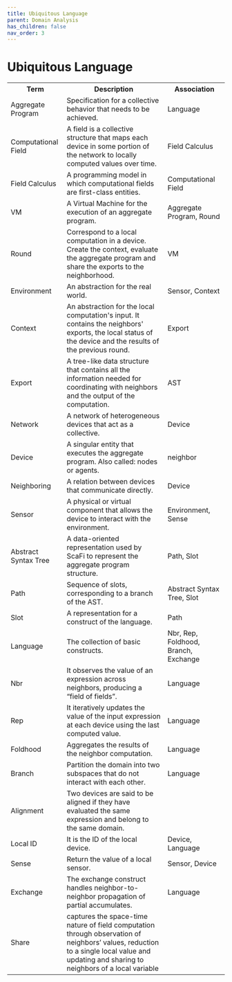 ```yaml
---
title: Ubiquitous Language
parent: Domain Analysis
has_children: false
nav_order: 3
---
```

# Ubiquitous Language

<table>
    <tr>
        <th>Term</th>
        <th>Description</th>
        <th>Association</th>
    </tr>
    <tr>
        <td>Aggregate Program</td>
        <td>Specification for a collective behavior that needs to be achieved.</td>
        <td>Language</td>
    </tr>
    <tr>
        <td>Computational Field</td>
        <td>A field is a collective structure that maps each device in some portion of the network to locally computed values over time.</td>
        <td>Field Calculus</td>
    </tr>
    <tr>
        <td>Field Calculus</td>
        <td>A programming model in which computational fields are first-class entities.</td>
        <td>Computational Field</td>
    </tr>
    <tr>
        <td>VM</td>
        <td>A Virtual Machine for the execution of an aggregate program.</td>
        <td>Aggregate Program, Round</td>
    </tr>
    <tr>
        <td>Round</td>
        <td>Correspond to a local computation in a device. Create the context, evaluate the aggregate program and share the exports to the neighborhood.</td>
        <td>VM</td>
    </tr>
    <tr>
        <td>Environment</td>
        <td>An abstraction for the real world.</td>
        <td>Sensor, Context</td>
    </tr>
    <tr>
        <td>Context</td>
        <td>An abstraction for the local computation's input. It contains the neighbors' exports, the local status of the device and the results of the previous round.</td>
        <td>Export</td>
    </tr>
    <tr>
        <td>Export</td>
        <td>A tree-like data structure that contains all the information needed for coordinating with neighbors and the output of the computation.</td>
        <td>AST</td>
    </tr>
    <tr>
        <td>Network</td>
        <td>A network of heterogeneous devices that act as a collective.</td>
        <td>Device</td>
    </tr>
    <tr>
        <td>Device</td>
        <td>A singular entity that executes the aggregate program. Also called: nodes or agents.</td>
        <td>neighbor</td>
    </tr>
    <tr>
        <td>Neighboring</td>
        <td>A relation between devices that communicate directly.</td>
        <td>Device</td>
    </tr>
    <tr>
        <td>Sensor</td>
        <td>A physical or virtual component that allows the device to interact with the environment.</td>
        <td>Environment, Sense</td>
    </tr>
    <tr>
        <td>Abstract Syntax Tree</td>
        <td>A data-oriented representation used by ScaFi to represent the aggregate program structure.</td>
        <td>Path, Slot</td>
    </tr>
    <tr>
        <td>Path</td>
        <td>Sequence of slots, corresponding to a branch of the AST.</td>
        <td>Abstract Syntax Tree, Slot</td>
    </tr>
    <tr>
        <td>Slot</td>
        <td>A representation for a construct of the language.</td>
        <td>Path</td>
    </tr>
    <tr>
        <td>Language</td>
        <td>The collection of basic constructs.</td>
        <td>Nbr, Rep, Foldhood, Branch, Exchange</td>
    </tr>
    <tr>
        <td>Nbr</td>
        <td>It observes the value of an expression across neighbors, producing a “field of fields”.</td>
        <td>Language</td>
    </tr>
    <tr>
        <td>Rep</td>
        <td>It iteratively updates the value of the input expression at each device using the last computed value.</td>
        <td>Language</td>
    </tr>
    <tr>
        <td>Foldhood</td>
        <td>Aggregates the results of the neighbor computation.</td>
        <td>Language</td>
    </tr>
    <tr>
        <td>Branch</td>
        <td>Partition the domain into two subspaces that do not interact with each other.</td>
        <td>Language</td>
    </tr>
    <tr>
        <td>Alignment</td>
        <td>Two devices are said to be aligned if they have evaluated the same expression and belong to the same domain.</td>
    </tr>
    <tr>
        <td>Local ID</td>
        <td>It is the ID of the local device.</td>
        <td>Device, Language</td>
    </tr>
    <tr>
        <td>Sense</td>
        <td>Return the value of a local sensor.</td>
        <td>Sensor, Device</td>
    </tr>
    <tr>
        <td>Exchange</td>
        <td>The exchange construct handles neighbor-to-neighbor propagation of partial accumulates.
        <td>Language</td>
    </tr>
    <tr>
        <td>Share</td>
        <td>captures the space-time nature of field computation through observation of neighbors’ values, reduction to a single local value and updating and sharing to neighbors of a local variable</td>
        <td></td>
    </tr>
</table>
